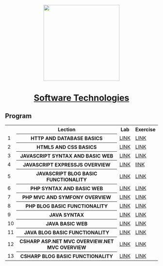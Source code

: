 <p align="center"><img src="http://spaceappschallengebulgaria.eu/sites/default/files/softuni.png" width = 250 /></p>

# <a href="https://softuni.bg/trainings/1939/programming-fundamentals-may-2018"><p align="center">Software Technologies<p></a>


## Program

<table>
<tr>
  <th></th><th>Lection</th><th>Lab</th><th>Exercise</th>
</tr>
<tr>
  <td>1</td>
  <th>HTTP AND DATABASE BASICS</th>
  <td><a href="" >LINK</a></td>
  <td><a href="" >LINK</a></td>
</tr>
<tr>
  <td>2</td>
  <th>HTML5 AND CSS BASICS</th>
  <td><a href="https://github.com/kallyy7/Software-Technologies/tree/master/HTML5%20AND%20CSS%20-%20BLOG%20DESIGN" >LINK</a></td>
  <td><a href="https://github.com/kallyy7/Software-Technologies/tree/master/HTML5%20and%20CSS%20-%20Exercises" >LINK</a></td>
</tr>
  <tr>
  <td>3</td>
    <th>JAVASCRIPT SYNTAX AND BASIC WEB</th>
    <td><a href="https://github.com/kallyy7/Software-Technologies/tree/master/JAVASCRIPT%20SYNTAX%20AND%20BASIC%20WEB-LAB" >LINK</a></td>
    <td><a href="https://github.com/kallyy7/Software-Technologies/tree/master/JavaScript%20Basics%20-%20Exercises" >LINK</a></td>
</tr>
  <tr>
  <td>4</td>
    <th>JAVASCRIPT EXPRESSJS OVERVIEW</th>
    <td><a href="https://github.com/kallyy7/Software-Technologies/tree/master/JAVASCRIPT%20EXPRESSJS%20OVERVIEW%20-%20EXERCISES" >LINK</a></td>
    <td><a href="https://github.com/kallyy7/Software-Technologies/tree/master/JAVASCRIPT%20EXPRESSJS%20OVERVIEW%20-%20EXERCISES" >lINK</a></td>
</tr>
  <tr>
  <td>5</td>
    <th>JAVASCRIPT BLOG BASIC FUNCTIONALITY</th>
    <td><a href="https://github.com/kallyy7/Software-Technologies/tree/master/JAVASCRIPT%20BLOG%20BASIC%20FUNCTIONALITY" >LINK</a></td>
    <td><a href="https://github.com/kallyy7/Software-Technologies/tree/master/JAVASCRIPT%20BLOG%20BASIC%20FUNCTIONALITY" >LINK</a></td>
</tr>
  <tr>
  <td>6</td>
    <th>PHP SYNTAX AND BASIC WEB</th>
    <td><a href="https://github.com/kallyy7/Software-Technologies/tree/master/PHP%20SYNTAX%20AND%20BASIC%20WEB-LAB" >LINK</a></td>
    <td><a href="https://github.com/kallyy7/Software-Technologies/tree/master/PHP%20SYNTAX%20AND%20BASIC%20WEB%20-%20EXERCISES" >LINK</a></td>
</tr>
  <tr>
  <td>7</td>
    <th>PHP MVC AND SYMFONY OVERVIEW</th>
    <td><a href=https://github.com/kallyy7/Software-Technologies/tree/master/PHP%20MVC%20AND%20SYMFONY%20OVERVIEW%20-%20EXERCISES"" >LINK</a></td>
    <td><a href="https://github.com/kallyy7/Software-Technologies/tree/master/PHP%20MVC%20AND%20SYMFONY%20OVERVIEW%20-%20EXERCISES" >LINK</a></td>
</tr>
    <tr>
  <td>8</td>
    <th>PHP BLOG BASIC FUNCTIONALITY</th>
    <td><a href="https://github.com/kallyy7/Software-Technologies/tree/master/PHP%20BLOG%20BASIC%20FUNCTIONALITY%20-%20EXERCISES" >LINK</a></td>
    <td><a href="https://github.com/kallyy7/Software-Technologies/tree/master/PHP%20BLOG%20BASIC%20FUNCTIONALITY%20-%20EXERCISES" >LINK</a></td>
</tr>
  </tr>
    <tr>
  <td>9</td>
    <th>JAVA SYNTAX</th>
    <td><a href="https://github.com/kallyy7/Software-Technologies/tree/master/Java%20Basics%20-%20Lab" >LINK</a></td>
    <td><a href="https://github.com/kallyy7/Software-Technologies/tree/master/Java%20Basics%20-%20Exercises" >LINK</a></td>
</tr>
<tr>
  <td>10</td>
    <th>JAVA BASIC WEB</th>
    <td><a href=https://github.com/kallyy7/Software-Technologies/tree/master/JAVA%20BASIC%20WEB%20-%20Calculator"" >LINK</a></td>
    <td><a href="https://github.com/kallyy7/Software-Technologies/tree/master/JAVA%20BASIC%20WEB%20-%20Calculator" >LINK</a></td>
</tr>
<tr>
  <td>11</td>
    <th>JAVA BLOG BASIC FUNCTIONALITY</th>
    <td><a href="" >LINK</a></td>
    <td><a href="" >LINK</a></td>
</tr>
<tr>
  <td>12</td>
    <th>CSHARP ASP.NET MVC OVERVIEW.NET MVC OVERVIEW</th>
    <td><a href="" >LINK</a></td>
    <td><a href="" >LINK</a></td>
</tr>
<tr>
  <td>13</td>
    <th>CSHARP BLOG BASIC FUNCTIONALITY</th>
    <td><a href="" >LINK</a></td>
    <td><a href="" >LINK</a></td>
</tr>
</table>

